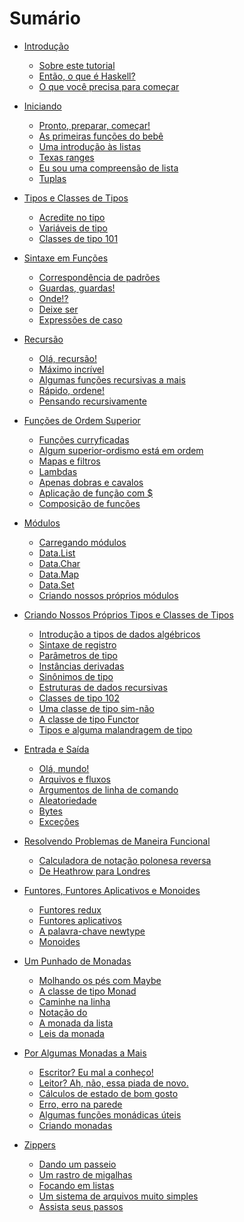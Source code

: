 # Sumário

- [Introdução](./ch01/chapter.md)
    - [Sobre este tutorial](./ch01/01-sobre.md)
    - [Então, o que é Haskell?](./ch01/02-o-que-e.md)
    - [O que você precisa para começar](./ch01/03-para-comecar.md)

- [Iniciando](./ch02/chapter.md)
    - [Pronto, preparar, começar!](./ch02/01-iniciar.md)
    - [As primeiras funções do bebê](./ch02/02-bebe.md)
    - [Uma introdução às listas](./ch02/03-listas.md)
    - [Texas ranges](./ch02/04-ranges.md)
    - [Eu sou uma compreensão de lista](./ch02/05-lists.md)
    - [Tuplas](./ch02/06-tuplas.md)

- [Tipos e Classes de Tipos](./ch03/chapter.md)
    - [Acredite no tipo](./ch03/01-acredite.md)
    - [Variáveis de tipo](./ch03/02-tipos.md)
    - [Classes de tipo 101](./ch03/03-classes.md)

- [Sintaxe em Funções](./ch04/chapter.md)
  - [Correspondência de padrões](./ch04/01-padroes.md)
  - [Guardas, guardas!](./ch04/02-guardas.md)
  - [Onde!?](./ch04/03-onde.md)
  - [Deixe ser](./ch04/04-deixe.md)
  - [Expressões de caso](./ch04/05-expressoes.md)

- [Recursão](./ch05/chapter.md)
  - [Olá, recursão!]()
  - [Máximo incrível]()
  - [Algumas funções recursivas a mais]()
  - [Rápido, ordene!]()
  - [Pensando recursivamente]()

- [Funções de Ordem Superior](./ch06/chapter.md)
  - [Funções curryficadas]()
  - [Algum superior-ordismo está em ordem]()
  - [Mapas e filtros]()
  - [Lambdas]()
  - [Apenas dobras e cavalos]()
  - [Aplicação de função com $]()
  - [Composição de funções]()

- [Módulos](./ch07/chapter.md)
  - [Carregando módulos]()
  - [Data.List](./ch07/02-list.md)
  - [Data.Char]()
  - [Data.Map]()
  - [Data.Set]()
  - [Criando nossos próprios módulos]()

- [Criando Nossos Próprios Tipos e Classes de Tipos](./ch08/chapter.md)
  - [Introdução a tipos de dados algébricos]()
  - [Sintaxe de registro]()
  - [Parâmetros de tipo]()
  - [Instâncias derivadas]()
  - [Sinônimos de tipo]()
  - [Estruturas de dados recursivas]()
  - [Classes de tipo 102]()
  - [Uma classe de tipo sim-não]()
  - [A classe de tipo Functor]()
  - [Tipos e alguma malandragem de tipo]()

- [Entrada e Saída](./ch09/chapter.md)
  - [Olá, mundo!]()
  - [Arquivos e fluxos]()
  - [Argumentos de linha de comando]()
  - [Aleatoriedade]()
  - [Bytes]()
  - [Exceções]()

- [Resolvendo Problemas de Maneira Funcional](./ch10/chapter.md)
  - [Calculadora de notação polonesa reversa]()
  - [De Heathrow para Londres]()

- [Funtores, Funtores Aplicativos e Monoides](./ch11/chapter.md)
  - [Funtores redux]()
  - [Funtores aplicativos]()
  - [A palavra-chave newtype]()
  - [Monoides]()

- [Um Punhado de Monadas](./ch12/chapter.md)
  - [Molhando os pés com Maybe]()
  - [A classe de tipo Monad]()
  - [Caminhe na linha]()
  - [Notação do]()
  - [A monada da lista]()
  - [Leis da monada]()

- [Por Algumas Monadas a Mais](./ch13/chapter.md)
  - [Escritor? Eu mal a conheço!]()
  - [Leitor? Ah, não, essa piada de novo.]()
  - [Cálculos de estado de bom gosto]()
  - [Erro, erro na parede]()
  - [Algumas funções monádicas úteis]()
  - [Criando monadas]()

- [Zippers](./ch14/chapter.md)
  - [Dando um passeio]()
  - [Um rastro de migalhas]()
  - [Focando em listas]()
  - [Um sistema de arquivos muito simples]()
  - [Assista seus passos]()
